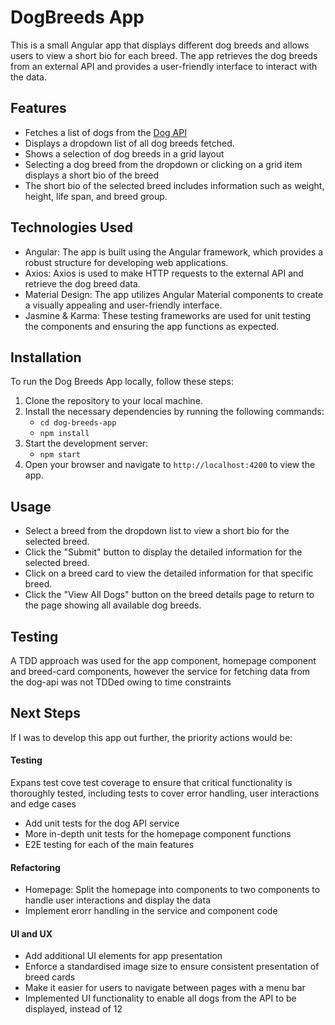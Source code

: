 # DogBreeds App

This is a small Angular app that displays different dog breeds and allows users to view a short bio for each breed. The app retrieves the dog breeds from an external API and provides a user-friendly interface to interact with the data.

## Features

- Fetches a list of dogs from the [Dog API](https://www.thedogapi.com/)
- Displays a dropdown list of all dog breeds fetched.
- Shows a selection of dog breeds in a grid layout
- Selecting a dog breed from the dropdown or clicking on a grid item displays a short bio of the breed
- The short bio of the selected breed includes information such as weight, height, life span, and breed group.

## Technologies Used

- Angular: The app is built using the Angular framework, which provides a robust structure for developing web applications.
- Axios: Axios is used to make HTTP requests to the external API and retrieve the dog breed data.
- Material Design: The app utilizes Angular Material components to create a visually appealing and user-friendly interface.
- Jasmine & Karma: These testing frameworks are used for unit testing the components and ensuring the app functions as expected.

## Installation

To run the Dog Breeds App locally, follow these steps:

1. Clone the repository to your local machine.
2. Install the necessary dependencies by running the following commands:
   - `cd dog-breeds-app`
   - `npm install`
3. Start the development server:
   - `npm start`
4. Open your browser and navigate to `http://localhost:4200` to view the app.

## Usage

- Select a breed from the dropdown list to view a short bio for the selected breed.
- Click the "Submit" button to display the detailed information for the selected breed.
- Click on a breed card to view the detailed information for that specific breed.
- Click the "View All Dogs" button on the breed details page to return to the page showing all available dog breeds.

## Testing

A TDD approach was used for the app component, homepage component and breed-card components, however the service for fetching data from the dog-api was not TDDed owing to time constraints

## Next Steps

If I was to develop this app out further, the priority actions would be:

#### Testing

Expans test cove test coverage to ensure that critical functionality is thoroughly tested, including tests to cover error handling, user interactions and edge cases

- Add unit tests for the dog API service
- More in-depth unit tests for the homepage component functions
- E2E testing for each of the main features

#### Refactoring

- Homepage: Split the homepage into components to two components to handle user interactions and display the data
- Implement erorr handling in the service and component code

#### UI and UX

- Add additional UI elements for app presentation
- Enforce a standardised image size to ensure consistent presentation of breed cards
- Make it easier for users to navigate between pages with a menu bar
- Implemented UI functionality to enable all dogs from the API to be displayed, instead of 12
